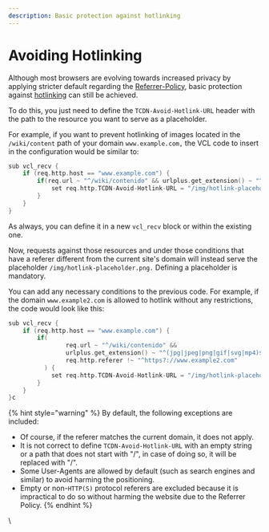 ```yaml
---
description: Basic protection against hotlinking
---
```


# Avoiding Hotlinking

Although most browsers are evolving towards increased privacy by applying stricter default regarding the [Referrer-Policy](https://developer.mozilla.org/es/docs/Web/HTTP/Headers/Referrer-Policy), basic protection against [hotlinking](https://es.wikipedia.org/wiki/Hotlinking) can still be achieved.

To do this, you just need to define the `TCDN-Avoid-Hotlink-URL` header with the path to the resource you want to serve as a placeholder.&#x20;

For example, if you want to prevent hotlinking of images located in the `/wiki/content` path of your domain `www.example.com,` the VCL code to insert in the configuration would be similar to:

```c
sub vcl_recv {
    if (req.http.host == "www.example.com") {
        if(req.url ~ "^/wiki/contenido" && urlplus.get_extension() ~ "^(jpg|jpeg|png|gif|svg|mp4)$") {
            set req.http.TCDN-Avoid-Hotlink-URL = "/img/hotlink-placeholder.png";
        }
    }
}
```

As always, you can define it in a new `vcl_recv` block or within the existing one.&#x20;

Now, requests against those resources and under those conditions that have a referer different from the current site's domain will instead serve the placeholder `/img/hotlink-placeholder.png.` Defining a placeholder is mandatory.&#x20;

You can add any necessary conditions to the previous code. For example, if the domain `www.example2.com` is allowed to hotlink without any restrictions, the code would look like this:

```c
sub vcl_recv {
    if (req.http.host == "www.example.com") {
        if(
                req.url ~ "^/wiki/contenido" &&
                urlplus.get_extension() ~ "^(jpg|jpeg|png|gif|svg|mp4)$" &&
                req.http.referer !~ "^https?://www.example2.com"
          ) {
            set req.http.TCDN-Avoid-Hotlink-URL = "/img/hotlink-placeholder.png";
        }
    }
}c
```

{% hint style="warning" %}
By default, the following exceptions are included:

* Of course, if the referer matches the current domain, it does not apply.
* It is not correct to define `TCDN-Avoid-Hotlink-URL` with an empty string or a path that does not start with "/", in case of doing so, it will be replaced with "/".
* Some User-Agents are allowed by default (such as search engines and similar) to avoid harming the positioning.
* Empty or non-`HTTP(S)` protocol referers are excluded because it is impractical to do so without harming the website due to the Referrer Policy.
{% endhint %}

\
